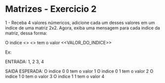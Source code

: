 # Matrizes - Exercicio 2

1 - Receba 4 valores númericos, adicione cada um desses valores em um indice de uma matriz 2x2. Agora, exiba uma mensagem para cada indice da matriz, dessa forma:

O indice <<LINHA>> <<COLUNA>> tem o valor <<VALOR_DO_INDICE>>

Ex:

ENTRADA:
1, 2
3, 4

SAIDA ESPERADA:
O indice 0 0 tem o valor 1
O indice 0 1 tem o valor 2
O indice 1 0 tem o valor 3
O indice 1 1 tem o valor 4